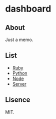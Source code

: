 # dashboard

## About

Just a memo.

## List

- [Ruby](/1000ch/dashboard/wiki/Ruby)
- [Python](/1000ch/dashboard/wiki/Python)
- [Node](/1000ch/dashboard/wiki/Node)
- [Server](/1000ch/dashboard/wiki/Server)

## Lisence

MIT.